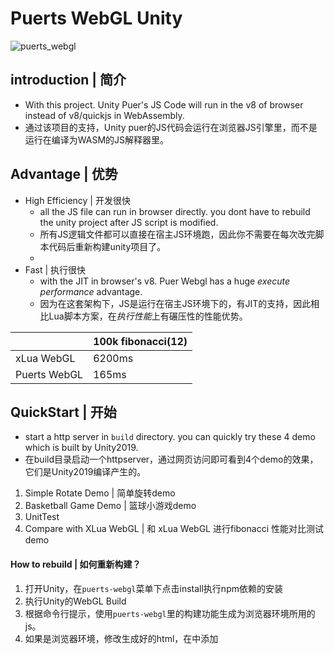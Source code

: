 # Puerts WebGL Unity
![puerts_webgl](https://img.shields.io/badge/release-v1.0.0_preview-blue.svg)

## introduction | 简介

* With this project. Unity Puer's JS Code will run in the v8 of browser instead of v8/quickjs in WebAssembly.
* 通过该项目的支持，Unity puer的JS代码会运行在浏览器JS引擎里，而不是运行在编译为WASM的JS解释器里。

## Advantage | 优势

* High Efficiency | 开发很快
  * all the JS file can run in browser directly. you dont have to rebuild the unity project after JS script is modified.
  * 所有JS逻辑文件都可以直接在宿主JS环境跑，因此你不需要在每次改完脚本代码后重新构建unity项目了。
  * 
* Fast | 执行很快
  * with the JIT in browser's v8. Puer Webgl has a huge *execute performance* advantage.
  * 因为在这套架构下，JS是运行在宿主JS环境下的，有JIT的支持，因此相比Lua脚本方案，在*执行性能*上有碾压性的性能优势。

|       | 100k fibonacci(12) |
| ---  |    ---    |
|xLua WebGL   |    6200ms    |
|Puerts WebGL |   165ms     |

## QuickStart | 开始

* start a http server in `build` directory. you can quickly try these 4 demo which is built by Unity2019.
* 在build目录启动一个httpserver，通过网页访问即可看到4个demo的效果，它们是Unity2019编译产生的。

1. Simple Rotate Demo | 简单旋转demo
2. Basketball Game Demo | 篮球小游戏demo
3. UnitTest
4. Compare with XLua WebGL | 和 xLua WebGL 进行fibonacci 性能对比测试demo

#### How to rebuild | 如何重新构建？
1. 打开Unity，在`puerts-webgl`菜单下点击install执行npm依赖的安装
2. 执行Unity的WebGL Build
3. 根据命令行提示，使用`puerts-webgl`里的构建功能生成为浏览器环境所用的js。
4. 如果是浏览器环境，修改生成好的html，在<head>中添加<script>，将刚刚生成的两个js加上去
```
  <script src="./puerts-runtime.js"></script>
  <script src="./puerts_browser_js_resources.js"></script>
```
  
#### 怎么上微信小游戏？
1. 通过[微信提供的webgl转化项目](https://github.com/wechat-miniprogram/minigame-unity-webgl-transform)进行WebGL Build
2. 使用`puerts-webgl`里的构建功能生成为微信环境所用的js。
3. 在构建出来的小游戏`game.js`中，添加require('puerts-runtime.js')
4. iOS预览时请跟随[该指引](https://github.com/wechat-miniprogram/minigame-unity-webgl-transform/blob/main/Design/iOSOptimization.md)申请高性能模式
  

## Dependent | 依赖
因为大量使用到了`WeakRef`和`FinalizationRegistry`API。该功能在以下环境下可用：
1. V8 8.4+ (eg. Chrome 84+) 或是打开`--harmony-weak-refs`的v8 7.4+
2. iOS Safari 14.5+/OSX Safari 14.1+
3. 微信小游戏环境（iOS下需要申请高性能模式）

## How to contrib
* 运作原理(how this work?)

Puerts的WebGL版本是利用Unity官方提供的[Unity代码与浏览器脚本交互的功能](https://docs.unity3d.com/2018.4/Documentation/Manual/webgl-interactingwithbrowserscripting.html)，对Puerts中使用到的`PuertsDLL.cs`里的API通过JS一一进行实现。关键代码位于`Assets/Plugins/puerts.jslib`以及`puerts-webgl/PuertsDLLMock`。

* 未来还有以下工作要做(TODO)：

1. 测试2021下bigint表现

## 已上线微信小游戏
| 作者 | 码 |
| --- | --- |
| [zgz682000](https://github.com/zgz682000) | <img src="./doc/pic/game1.jpg" alt="Game1" width="100" height="100"/> |
| [ctxdegithub](https://github.com/ctxdegithub) | <img src="./doc/pic/game2.jpg" alt="Game2" width="100" height="100"/> |
